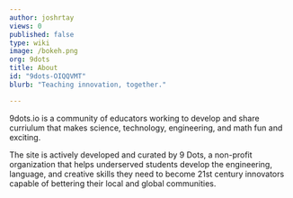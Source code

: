 ```yaml
---
author: joshrtay
views: 0
published: false
type: wiki
image: /bokeh.png
org: 9dots
title: About
id: "9dots-OIQQVMT"
blurb: "Teaching innovation, together."

---
```


9dots.io is a community of educators working to develop and share curriulum that makes science, technology, engineering, and math fun and exciting. 

The site is actively developed and curated by 9 Dots, a non-profit organization that helps underserved students develop the engineering, language, and creative skills they need to become 21st century innovators capable of bettering their local and global communities.
